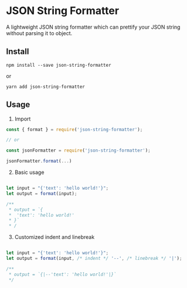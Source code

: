 # JSON String Formatter

A lightweight JSON string formatter which can prettify your JSON string without parsing it to object.

## Install
`npm install --save json-string-formatter`

or

`yarn add json-string-formatter`

## Usage
1. Import
```javascript
const { format } = require('json-string-formatter');

// or

const jsonFormatter = require('json-string-formatter');

jsonFormatter.format(...)

```

2. Basic usage
```javascript

let input = "{'text': 'hello world!'}";
let output = format(input);

/**
 * output = `{
 *  'text': 'hello world!'
 * }`
 * /
```

3. Customized indent and linebreak
```javascript

let input = "{'text': 'hello world!'}";
let output = format(input, /* indent */ '--', /* linebreak */ '|');

/**
 * output = `{|--'text': 'hello world!'|}`
 */

```